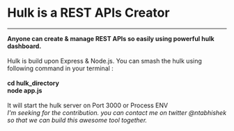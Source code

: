 <h1>Hulk is a REST APIs Creator</h1>
<hr>
<b>
Anyone can create & manage REST APIs so easily using powerful hulk dashboard.<br></b>
<br>
Hulk is build upon Express & Node.js.
You can smash the hulk using following command in your terminal :<br><br>
<b>cd hulk_directory<br>
node app.js<br>
</b><br>
It will start the hulk server on Port 3000 or Process ENV
<br>
<i>
I'm seeking for the contribution. you can contact me on twitter @ntabhishek so that we can build this awesome tool together.
